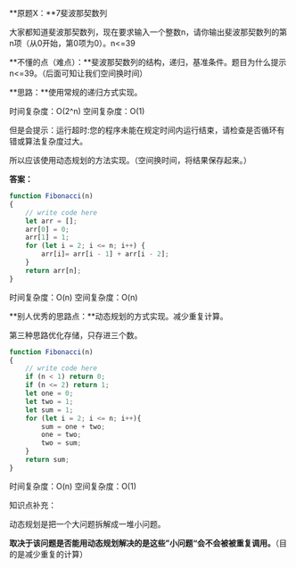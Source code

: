 **原题X：**7斐波那契数列

大家都知道斐波那契数列，现在要求输入一个整数n，请你输出斐波那契数列的第n项（从0开始，第0项为0）。n<=39

**不懂的点（难点）：**斐波那契数列的结构，递归，基准条件。题目为什么提示n<=39。（后面可知让我们空间换时间）

**思路：**使用常规的递归方式实现。

时间复杂度：O(2^n)
空间复杂度：O(1)

但是会提示：运行超时:您的程序未能在规定时间内运行结束，请检查是否循环有错或算法复杂度过大。

所以应该使用动态规划的方法实现。（空间换时间，将结果保存起来。）

**答案：**

``` javascript
function Fibonacci(n)
{
    // write code here
    let arr = [];
    arr[0] = 0;
    arr[1] = 1;
    for (let i = 2; i <= n; i++) {
        arr[i]= arr[i - 1] + arr[i - 2];
    }
    return arr[n];
}
```

时间复杂度：O(n)
空间复杂度：O(n)

**别人优秀的思路点：**动态规划的方式实现。减少重复计算。

第三种思路优化存储，只存进三个数。

``` javascript
function Fibonacci(n)
{
    // write code here
    if (n < 1) return 0;
    if (n <= 2) return 1;
    let one = 0;
    let two = 1;
    let sum = 1;
    for (let i = 2; i <= n; i++){
        sum = one + two;
        one = two;
        two = sum;
    }
    return sum;
}
```



时间复杂度：O(n)
空间复杂度：O(1)

知识点补充：

动态规划是把一个大问题拆解成一堆小问题。

**取决于该问题是否能用动态规划解决的是这些”小问题“会不会被被重复调用。**（目的是减少重复的计算）